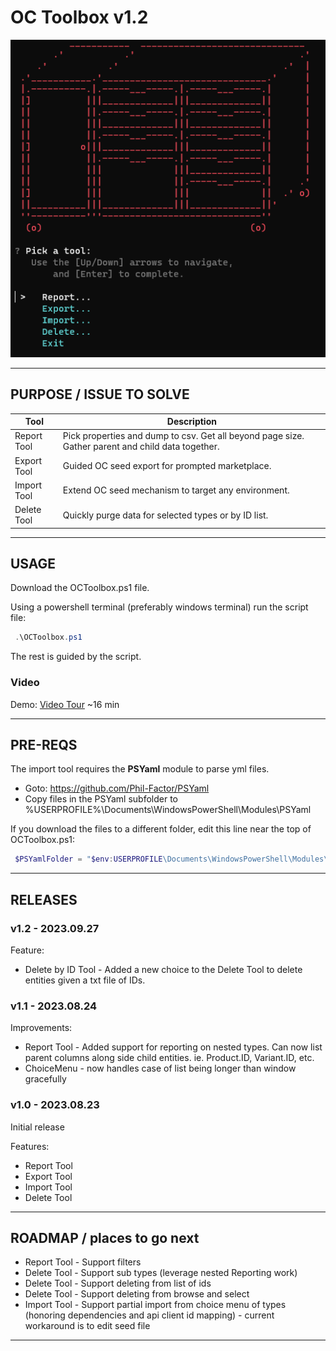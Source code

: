 # OC Toolbox v1.2

![screenshot](./screenshot.png)

---

## PURPOSE / ISSUE TO SOLVE

| Tool        | Description |
| ----------- | ----------- |
| Report Tool | Pick properties and dump to csv. Get all beyond page size. Gather parent and child data together. |
| Export Tool | Guided OC seed export for prompted marketplace. |
| Import Tool | Extend OC seed mechanism to target any environment. |
| Delete Tool | Quickly purge data for selected types or by ID list. |

---

## USAGE

Download the OCToolbox.ps1 file.

Using a powershell terminal (preferably windows terminal) run the script file:

```PowerShell
 .\OCToolbox.ps1
```

The rest is guided by the script.

### Video

Demo: [Video Tour](https://youtu.be/GEWjtFVuYIA) ~16 min

---

## PRE-REQS

The import tool requires the **PSYaml** module to parse yml files.

 - Goto: https://github.com/Phil-Factor/PSYaml
 - Copy files in the PSYaml subfolder to %USERPROFILE%\Documents\WindowsPowerShell\Modules\PSYaml

If you download the files to a different folder, edit this line near the top of OCToolbox.ps1:

```PowerShell
 $PSYamlFolder = "$env:USERPROFILE\Documents\WindowsPowerShell\Modules\PSYaml"
```

---

## RELEASES

### v1.2 - 2023.09.27

Feature:

 - Delete by ID Tool - Added a new choice to the Delete Tool to delete entities given a txt file of IDs.

### v1.1 - 2023.08.24

Improvements:

 - Report Tool - Added support for reporting on nested types. Can now list parent columns along side child entities. ie. Product.ID, Variant.ID, etc.
 - ChoiceMenu - now handles case of list being longer than window gracefully

### v1.0 - 2023.08.23

Initial release

Features:

 - Report Tool
 - Export Tool
 - Import Tool
 - Delete Tool

---

## ROADMAP / places to go next

 - Report Tool - Support filters
 - Delete Tool - Support sub types (leverage nested Reporting work)
 - Delete Tool - Support deleting from list of ids
 - Delete Tool - Support deleting from browse and select
 - Import Tool - Support partial import from choice menu of types (honoring dependencies and api client id mapping) - current workaround is to edit seed file

 ---
